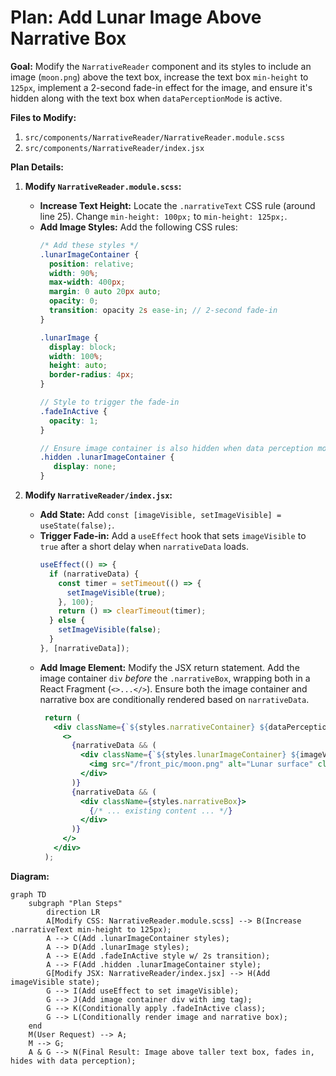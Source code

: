 # Plan: Add Lunar Image Above Narrative Box

**Goal:** Modify the `NarrativeReader` component and its styles to include an image (`moon.png`) above the text box, increase the text box `min-height` to `125px`, implement a 2-second fade-in effect for the image, and ensure it's hidden along with the text box when `dataPerceptionMode` is active.

**Files to Modify:**

1.  `src/components/NarrativeReader/NarrativeReader.module.scss`
2.  `src/components/NarrativeReader/index.jsx`

**Plan Details:**

1.  **Modify `NarrativeReader.module.scss`:**
    *   **Increase Text Height:** Locate the `.narrativeText` CSS rule (around line 25). Change `min-height: 100px;` to `min-height: 125px;`.
    *   **Add Image Styles:** Add the following CSS rules:
        ```scss
        /* Add these styles */
        .lunarImageContainer {
          position: relative;
          width: 90%;
          max-width: 400px;
          margin: 0 auto 20px auto;
          opacity: 0;
          transition: opacity 2s ease-in; // 2-second fade-in
        }

        .lunarImage {
          display: block;
          width: 100%;
          height: auto;
          border-radius: 4px;
        }

        // Style to trigger the fade-in
        .fadeInActive {
          opacity: 1;
        }

        // Ensure image container is also hidden when data perception mode is active
        .hidden .lunarImageContainer {
           display: none;
        }
        ```

2.  **Modify `NarrativeReader/index.jsx`:**
    *   **Add State:** Add `const [imageVisible, setImageVisible] = useState(false);`.
    *   **Trigger Fade-in:** Add a `useEffect` hook that sets `imageVisible` to `true` after a short delay when `narrativeData` loads.
        ```javascript
        useEffect(() => {
          if (narrativeData) {
            const timer = setTimeout(() => {
              setImageVisible(true);
            }, 100);
            return () => clearTimeout(timer);
          } else {
            setImageVisible(false);
          }
        }, [narrativeData]);
        ```
    *   **Add Image Element:** Modify the JSX return statement. Add the image container `div` *before* the `.narrativeBox`, wrapping both in a React Fragment (`<>...</>`). Ensure both the image container and narrative box are conditionally rendered based on `narrativeData`.
        ```jsx
         return (
           <div className={`${styles.narrativeContainer} ${dataPerceptionMode ? styles.hidden : ''}`}>
             <>
               {narrativeData && (
                 <div className={`${styles.lunarImageContainer} ${imageVisible ? styles.fadeInActive : ''}`}>
                   <img src="/front_pic/moon.png" alt="Lunar surface" className={styles.lunarImage} />
                 </div>
               )}
               {narrativeData && (
                 <div className={styles.narrativeBox}>
                   {/* ... existing content ... */}
                 </div>
               )}
             </>
           </div>
         );
        ```

**Diagram:**

```mermaid
graph TD
    subgraph "Plan Steps"
        direction LR
        A[Modify CSS: NarrativeReader.module.scss] --> B(Increase .narrativeText min-height to 125px);
        A --> C(Add .lunarImageContainer styles);
        A --> D(Add .lunarImage styles);
        A --> E(Add .fadeInActive style w/ 2s transition);
        A --> F(Add .hidden .lunarImageContainer style);
        G[Modify JSX: NarrativeReader/index.jsx] --> H(Add imageVisible state);
        G --> I(Add useEffect to set imageVisible);
        G --> J(Add image container div with img tag);
        G --> K(Conditionally apply .fadeInActive class);
        G --> L(Conditionally render image and narrative box);
    end
    M(User Request) --> A;
    M --> G;
    A & G --> N(Final Result: Image above taller text box, fades in, hides with data perception);